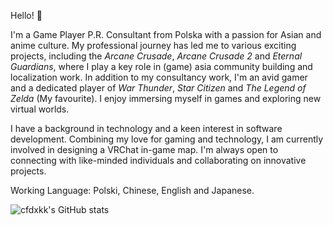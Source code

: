 Hello! 👋 

I'm a Game Player P.R. Consultant from Polska with a passion for Asian and anime culture. My professional journey has led me to various exciting projects, including the *Arcane Crusade*, *Arcane Crusade 2* and *Eternal Guardians*, where I play a key role in (game) asia community building and localization work. In addition to my consultancy work, I'm an avid gamer and a dedicated player of *War Thunder*, *Star Citizen* and *The Legend of Zelda* (My favourite). I enjoy immersing myself in games and exploring new virtual worlds.

I have a background in technology and a keen interest in software development. Combining my love for gaming and technology, I am currently involved in designing a VRChat in-game map. I'm always open to connecting with like-minded individuals and collaborating on innovative projects.

Working Language: Polski, Chinese, English and Japanese.

![cfdxkk's GitHub stats](https://github-readme-stats.vercel.app/api?username=cfdxkk&show_icons=true&theme=transparent)


